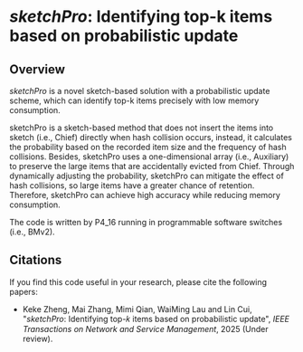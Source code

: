 # _sketchPro_: Identifying top-k items based on probabilistic update

## Overview
_sketchPro_ is a novel sketch-based solution with a probabilistic update scheme, which can identify top-k items precisely with low memory consumption.

sketchPro is a sketch-based method that does not insert the items into sketch (i.e., Chief) directly when hash collision occurs, instead, it calculates the probability based on the recorded item size and the frequency of hash collisions. Besides, sketchPro uses a one-dimensional array (i.e., Auxiliary) to preserve the large items that are accidentally evicted from Chief. Through dynamically adjusting the probability, sketchPro can mitigate the effect of hash collisions, so large items have a greater chance of retention. Therefore, sketchPro can achieve high accuracy while reducing memory consumption.

The code is written by P4_16 running in programmable software switches (i.e., BMv2).



## Citations

If you find this code useful in your research, please cite the following papers:

* Keke Zheng, Mai Zhang, Mimi Qian, WaiMing Lau and Lin Cui, "_sketchPro_: Identifying top-𝑘 items based on probabilistic update", _IEEE Transactions on Network and Service Management_, 2025 (Under review).
